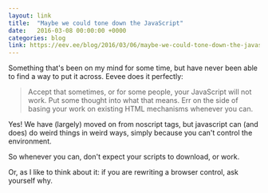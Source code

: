 ```yaml
---
layout: link
title:  "Maybe we could tone down the JavaScript"
date:   2016-03-08 00:00:00 +0000
categories: blog
link: https://eev.ee/blog/2016/03/06/maybe-we-could-tone-down-the-javascript/
---
```


Something that's been on my mind for some time, but have never been able to find a way to put it across. Eevee does it perfectly:

>Accept that sometimes, or for some people, your JavaScript will not work. Put some thought into what that means. Err on the side of basing your work on existing HTML mechanisms whenever you can.

Yes! We have (largely) moved on from noscript tags, but javascript can (and does) do weird things in weird ways, simply because you can't control the environment.

So whenever you can, don't expect your scripts to download, or work.

Or, as I like to think about it: if you are rewriting a browser control, ask yourself why.
